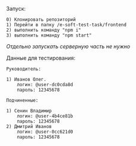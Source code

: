 Запуск:

    0) Клонировать репозиторий
    1) Перейти в папку /e-soft-test-task/frontend
    2) выполнить команду "npm i"
    3) выполнить команду "npm start"

*Отдельно запускать серверную часть не нужно*

Данные для тестирования:

    Руководитель:
    
    1) Иванов Олег.
    	логин: @user-dc0cda8d
    	пароль: 12345678
    
    Подчиненные:
    
    1) Сенин Владимир
    	логин: @user-4b4ce81b
    	пароль: 12345678
    2) Дмитрий Иванов
    	логин: @user-0cc621d0
    	пароль: 12345678
